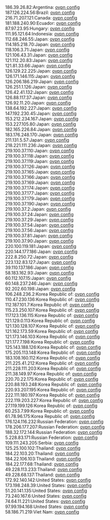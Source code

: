 186.39.26.82:Argentina: [ovpn config](vpn/186_39_26_82.ovpn)  
187.126.224.56:Brazil: [ovpn config](vpn/187_126_224_56.ovpn)  
216.71.207.121:Canada: [ovpn config](vpn/216_71_207_121.ovpn)  
181.188.240.90:Ecuador: [ovpn config](vpn/181_188_240_90.ovpn)  
87.97.23.95:Hungary: [ovpn config](vpn/87_97_23_95.ovpn)  
111.95.121.64:Indonesia: [ovpn config](vpn/111_95_121_64.ovpn)  
112.68.246.55:Japan: [ovpn config](vpn/112_68_246_55.ovpn)  
114.185.218.70:Japan: [ovpn config](vpn/114_185_218_70.ovpn)  
118.106.3.71:Japan: [ovpn config](vpn/118_106_3_71.ovpn)  
121.106.43.31:Japan: [ovpn config](vpn/121_106_43_31.ovpn)  
121.112.20.83:Japan: [ovpn config](vpn/121_112_20_83.ovpn)  
121.81.33.66:Japan: [ovpn config](vpn/121_81_33_66.ovpn)  
126.129.22.225:Japan: [ovpn config](vpn/126_129_22_225.ovpn)  
126.171.146.115:Japan: [ovpn config](vpn/126_171_146_115.ovpn)  
126.206.186.219:Japan: [ovpn config](vpn/126_206_186_219.ovpn)  
126.251.1.126:Japan: [ovpn config](vpn/126_251_1_126.ovpn)  
126.42.41.132:Japan: [ovpn config](vpn/126_42_41_132.ovpn)  
126.88.117.37:Japan: [ovpn config](vpn/126_88_117_37.ovpn)  
126.92.11.20:Japan: [ovpn config](vpn/126_92_11_20.ovpn)  
138.64.192.227:Japan: [ovpn config](vpn/138_64_192_227.ovpn)  
147.192.230.45:Japan: [ovpn config](vpn/147_192_230_45.ovpn)  
153.212.234.167:Japan: [ovpn config](vpn/153_212_234_167.ovpn)  
153.227.105.80:Japan: [ovpn config](vpn/153_227_105_80.ovpn)  
182.165.226.84:Japan: [ovpn config](vpn/182_165_226_84.ovpn)  
183.176.248.170:Japan: [ovpn config](vpn/183_176_248_170.ovpn)  
211.131.5.57:Japan: [ovpn config](vpn/211_131_5_57.ovpn)  
218.221.111.236:Japan: [ovpn config](vpn/218_221_111_236.ovpn)  
219.100.37.110:Japan: [ovpn config](vpn/219_100_37_110.ovpn)  
219.100.37.118:Japan: [ovpn config](vpn/219_100_37_118.ovpn)  
219.100.37.119:Japan: [ovpn config](vpn/219_100_37_119.ovpn)  
219.100.37.126:Japan: [ovpn config](vpn/219_100_37_126.ovpn)  
219.100.37.165:Japan: [ovpn config](vpn/219_100_37_165.ovpn)  
219.100.37.166:Japan: [ovpn config](vpn/219_100_37_166.ovpn)  
219.100.37.169:Japan: [ovpn config](vpn/219_100_37_169.ovpn)  
219.100.37.174:Japan: [ovpn config](vpn/219_100_37_174.ovpn)  
219.100.37.177:Japan: [ovpn config](vpn/219_100_37_177.ovpn)  
219.100.37.179:Japan: [ovpn config](vpn/219_100_37_179.ovpn)  
219.100.37.190:Japan: [ovpn config](vpn/219_100_37_190.ovpn)  
219.100.37.2:Japan: [ovpn config](vpn/219_100_37_2.ovpn)  
219.100.37.24:Japan: [ovpn config](vpn/219_100_37_24.ovpn)  
219.100.37.29:Japan: [ovpn config](vpn/219_100_37_29.ovpn)  
219.100.37.54:Japan: [ovpn config](vpn/219_100_37_54.ovpn)  
219.100.37.56:Japan: [ovpn config](vpn/219_100_37_56.ovpn)  
219.100.37.81:Japan: [ovpn config](vpn/219_100_37_81.ovpn)  
219.100.37.90:Japan: [ovpn config](vpn/219_100_37_90.ovpn)  
220.100.119.181:Japan: [ovpn config](vpn/220_100_119_181.ovpn)  
220.144.177.186:Japan: [ovpn config](vpn/220_144_177_186.ovpn)  
222.8.250.72:Japan: [ovpn config](vpn/222_8_250_72.ovpn)  
223.132.83.127:Japan: [ovpn config](vpn/223_132_83_127.ovpn)  
39.110.137.186:Japan: [ovpn config](vpn/39_110_137_186.ovpn)  
58.183.162.93:Japan: [ovpn config](vpn/58_183_162_93.ovpn)  
60.112.107.15:Japan: [ovpn config](vpn/60_112_107_15.ovpn)  
60.148.237.246:Japan: [ovpn config](vpn/60_148_237_246.ovpn)  
92.202.60.198:Japan: [ovpn config](vpn/92_202_60_198.ovpn)  
106.248.236.2:Korea Republic of: [ovpn config](vpn/106_248_236_2.ovpn)  
110.47.230.136:Korea Republic of: [ovpn config](vpn/110_47_230_136.ovpn)  
112.187.101.7:Korea Republic of: [ovpn config](vpn/112_187_101_7.ovpn)  
115.23.250.107:Korea Republic of: [ovpn config](vpn/115_23_250_107.ovpn)  
117.123.136.115:Korea Republic of: [ovpn config](vpn/117_123_136_115.ovpn)  
121.129.0.113:Korea Republic of: [ovpn config](vpn/121_129_0_113.ovpn)  
121.130.128.107:Korea Republic of: [ovpn config](vpn/121_130_128_107.ovpn)  
121.162.173.59:Korea Republic of: [ovpn config](vpn/121_162_173_59.ovpn)  
121.173.146.103:Korea Republic of: [ovpn config](vpn/121_173_146_103.ovpn)  
121.177.7.198:Korea Republic of: [ovpn config](vpn/121_177_7_198.ovpn)  
125.143.188.126:Korea Republic of: [ovpn config](vpn/125_143_188_126.ovpn)  
175.205.113.148:Korea Republic of: [ovpn config](vpn/175_205_113_148.ovpn)  
183.108.160.112:Korea Republic of: [ovpn config](vpn/183_108_160_112.ovpn)  
211.225.41.212:Korea Republic of: [ovpn config](vpn/211_225_41_212.ovpn)  
211.228.111.203:Korea Republic of: [ovpn config](vpn/211_228_111_203.ovpn)  
211.38.149.97:Korea Republic of: [ovpn config](vpn/211_38_149_97.ovpn)  
220.70.22.175:Korea Republic of: [ovpn config](vpn/220_70_22_175.ovpn)  
220.88.193.248:Korea Republic of: [ovpn config](vpn/220_88_193_248.ovpn)  
220.93.207.195:Korea Republic of: [ovpn config](vpn/220_93_207_195.ovpn)  
222.111.180.197:Korea Republic of: [ovpn config](vpn/222_111_180_197.ovpn)  
222.119.203.227:Korea Republic of: [ovpn config](vpn/222_119_203_227.ovpn)  
27.119.199.126:Korea Republic of: [ovpn config](vpn/27_119_199_126.ovpn)  
60.253.7.99:Korea Republic of: [ovpn config](vpn/60_253_7_99.ovpn)  
61.78.96.175:Korea Republic of: [ovpn config](vpn/61_78_96_175.ovpn)  
176.124.116.232:Russian Federation: [ovpn config](vpn/176_124_116_232.ovpn)  
178.206.177.207:Russian Federation: [ovpn config](vpn/178_206_177_207.ovpn)  
188.32.172.144:Russian Federation: [ovpn config](vpn/188_32_172_144.ovpn)  
5.228.83.171:Russian Federation: [ovpn config](vpn/5_228_83_171.ovpn)  
109.111.243.205:Serbia: [ovpn config](vpn/109_111_243_205.ovpn)  
125.25.100.102:Thailand: [ovpn config](vpn/125_25_100_102.ovpn)  
184.22.103.20:Thailand: [ovpn config](vpn/184_22_103_20.ovpn)  
184.22.106.103:Thailand: [ovpn config](vpn/184_22_106_103.ovpn)  
184.22.177.68:Thailand: [ovpn config](vpn/184_22_177_68.ovpn)  
49.228.113.233:Thailand: [ovpn config](vpn/49_228_113_233.ovpn)  
49.228.68.137:Thailand: [ovpn config](vpn/49_228_68_137.ovpn)  
172.92.140.142:United States: [ovpn config](vpn/172_92_140_142.ovpn)  
173.198.248.39:United States: [ovpn config](vpn/173_198_248_39.ovpn)  
51.20.141.135:United States: [ovpn config](vpn/51_20_141_135.ovpn)  
73.240.167.6:United States: [ovpn config](vpn/73_240_167_6.ovpn)  
74.64.11.221:United States: [ovpn config](vpn/74_64_11_221.ovpn)  
97.99.194.168:United States: [ovpn config](vpn/97_99_194_168.ovpn)  
58.186.71.219:Viet Nam: [ovpn config](vpn/58_186_71_219.ovpn)  

